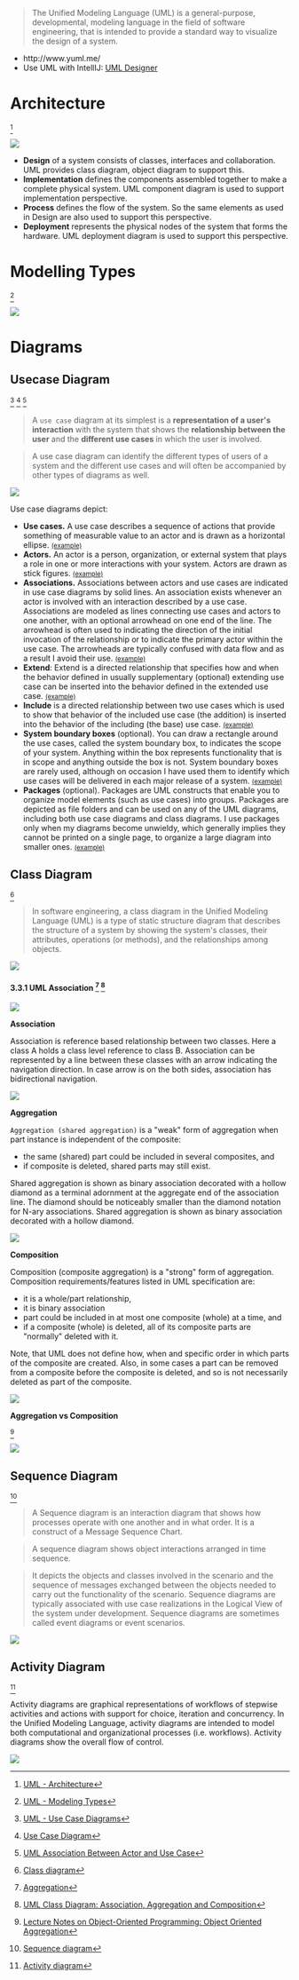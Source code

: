 > The Unified Modeling Language (UML) is a general-purpose, developmental, modeling language in the field of software engineering, that is intended to provide a standard way to visualize the design of a system.

<ul>
<li>http://www.yuml.me/</li>
<li>Use UML with IntellIJ: <a href="https://www.jetbrains.com/idea/features/uml_designer.html">UML Designer</a></li>
</ul>

# Architecture

[^1]

![](http://www.openloop.com/softwareEngineering/uml/overview/archAndUML.jpg)

* **Design** of a system consists of classes, interfaces and collaboration. UML provides class diagram, object diagram to support this.
* **Implementation** defines the components assembled together to make a complete physical system. UML component diagram is used to support implementation perspective.
* **Process** defines the flow of the system. So the same elements as used in Design are also used to support this perspective.
* **Deployment** represents the physical nodes of the system that forms the hardware. UML deployment diagram is used to support this perspective.

# Modelling Types

[^2]

![](http://static2.creately.com/blog/wp-content/uploads/2012/01/UML-Diagram-Types.png)

# Diagrams

## Usecase Diagram

[^3] [^4] [^5]

> A `use case` diagram at its simplest is a **representation of a user's interaction** with the system that shows the **relationship between the user** and the **different use cases** in which the user is involved.

> A use case diagram can identify the different types of users of a system and the different use cases and will often be accompanied by other types of diagrams as well.

[](https://youtu.be/XpqyiBR0lJ4?t=455)

![](http://agilemodeling.com/images/models/useCaseDiagram.jpg)

Use case diagrams depict:

* **Use cases.** A use case describes a sequence of actions that provide something of measurable value to an actor and is drawn as a horizontal ellipse. <small>[(example)](http://www.uml-diagrams.org/use-case.html)</small>
* **Actors.** An actor is a person, organization, or external system that plays a role in one or more interactions with your system. Actors are drawn as stick figures. <small>[(example)](http://www.uml-diagrams.org/use-case-actor.html)</small>
* **Associations.** Associations between actors and use cases are indicated in use case diagrams by solid lines. An association exists whenever an actor is involved with an interaction described by a use case. Associations are modeled as lines connecting use cases and actors to one another, with an optional arrowhead on one end of the line. The arrowhead is often used to indicating the direction of the initial invocation of the relationship or to indicate the primary actor within the use case. The arrowheads are typically confused with data flow and as a result I avoid their use. <small>[(example)](http://www.uml-diagrams.org/use-case-actor-association.html)</small>
* **Extend**: Extend is a directed relationship that specifies how and when the behavior defined in usually supplementary (optional) extending use case can be inserted into the behavior defined in the extended use case. <small>[(example)](http://www.uml-diagrams.org/use-case-extend.html)</small>
* **Include** is a directed relationship between two use cases which is used to show that behavior of the included use case (the addition) is inserted into the behavior of the including (the base) use case. <small>[(example)](http://www.uml-diagrams.org/use-case-include.html)</small>
* **System boundary boxes** (optional). You can draw a rectangle around the use cases, called the system boundary box, to indicates the scope of your system. Anything within the box represents functionality that is in scope and anything outside the box is not. System boundary boxes are rarely used, although on occasion I have used them to identify which use cases will be delivered in each major release of a system. <small>[(example)](http://www.agilemodeling.com/artifacts/useCaseDiagram.htm)</small>
* **Packages** (optional). Packages are UML constructs that enable you to organize model elements (such as use cases) into groups. Packages are depicted as file folders and can be used on any of the UML diagrams, including both use case diagrams and class diagrams. I use packages only when my diagrams become unwieldy, which generally implies they cannot be printed on a single page, to organize a large diagram into smaller ones. <small>[(example)](http://www.agilemodeling.com/artifacts/useCaseDiagram.htm)</small>

## Class Diagram

[^6]

> In software engineering, a class diagram in the Unified Modeling Language (UML) is a type of static structure diagram that describes the structure of a system by showing the system's classes, their attributes, operations (or methods), and the relationships among objects.

![](http://agilemodeling.com/images/models/classDiagramInitial.jpg)

#### 3.3.1 UML Association [^9] [^10]

![](http://www.uml-diagrams.org/association/class-association-overview.png)

**Association**

Association is reference based relationship between two classes. Here a class A holds a class level reference to class B. Association can be represented by a line between these classes with an arrow indicating the navigation direction. In case arrow is on the both sides, association has bidirectional navigation.

![](https://nirajrules.files.wordpress.com/2011/07/association.png?w=630)

**Aggregation**

`Aggregation (shared aggregation)` is a "weak" form of aggregation when part instance is independent of the composite:

* the same (shared) part could be included in several composites, and
* if composite is deleted, shared parts may still exist.

Shared aggregation is shown as binary association decorated with a hollow diamond as a terminal adornment at the aggregate end of the association line. The diamond should be noticeably smaller than the diamond notation for N-ary associations. Shared aggregation is shown as binary association decorated with a hollow diamond.

![](http://lh3.googleusercontent.com/_aUOgqE3fGXc/Sh32cQ4pjVI/AAAAAAAAAaY/2lq7mZumWM8/s1600/image%5B24%5D.png)

**Composition**

Composition (composite aggregation) is a "strong" form of aggregation. Composition requirements/features listed in UML specification are:

* it is a whole/part relationship,
* it is binary association
* part could be included in at most one composite (whole) at a time, and
* if a composite (whole) is deleted, all of its composite parts are "normally" deleted with it.

Note, that UML does not define how, when and specific order in which parts of the composite are created. Also, in some cases a part can be removed from a composite before the composite is deleted, and so is not necessarily deleted as part of the composite.

![](http://lh3.ggpht.com/_aUOgqE3fGXc/Sh35Y1ga0lI/AAAAAAAAAas/9FnQ1sRJObY/image_thumb%5B2%5D.png?imgmax=800)

**Aggregation vs Composition**

[^11]

![](https://atomicobject.com/uploadedImages/archive/images/UML_CompositionAggregation.png)

## Sequence Diagram

[^7]

> A Sequence diagram is an interaction diagram that shows how processes operate with one another and in what order. It is a construct of a Message Sequence Chart.

> A sequence diagram shows object interactions arranged in time sequence.

> It depicts the objects and classes involved in the scenario and the sequence of messages exchanged between the objects needed to carry out the functionality of the scenario. Sequence diagrams are typically associated with use case realizations in the Logical View of the system under development. Sequence diagrams are sometimes called event diagrams or event scenarios.

![](https://upload.wikimedia.org/wikipedia/commons/thumb/9/9b/CheckEmail.svg/469px-CheckEmail.svg.png)

## Activity Diagram

[^8]

Activity diagrams are graphical representations of workflows of stepwise activities and actions with support for choice, iteration and concurrency. In the Unified Modeling Language, activity diagrams are intended to model both computational and organizational processes (i.e. workflows). Activity diagrams show the overall flow of control.

![](https://d2slcw3kip6qmk.cloudfront.net/marketing/pages/chart/uml/activity-diagram/login-activity-diagram-525x471.jpg)

[^1]: [UML - Architecture](http://www.tutorialspoint.com/uml/uml_architecture.htm)
[^2]: [UML - Modeling Types](http://www.tutorialspoint.com/uml/uml_modeling_types.htm)
[^3]: [UML - Use Case Diagrams](http://www.tutorialspoint.com/uml/uml_use_case_diagram.htm)
[^4]: [Use Case Diagram](https://en.wikipedia.org/wiki/Use_Case_Diagram)
[^5]: [UML Association Between Actor and Use Case](http://www.uml-diagrams.org/use-case-actor-association.html)
[^6]: [Class diagram](https://en.wikipedia.org/wiki/Class_diagram)
[^7]: [Sequence diagram](https://en.wikipedia.org/wiki/Sequence_diagram)
[^8]: [Activity diagram](https://en.wikipedia.org/wiki/Activity_diagram)
[^9]: [Aggregation](http://www.uml-diagrams.org/association.html#aggregation)
[^10]: [UML Class Diagram: Association, Aggregation and Composition](http://aviadezra.blogspot.com/2009/05/uml-association-aggregation-composition.html)
[^11]: [Lecture Notes on Object-Oriented Programming: Object Oriented Aggregation](https://atomicobject.com/resources/oo-programming/object-oriented-aggregation)



